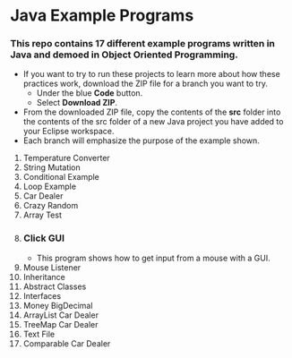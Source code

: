 # Java Example Programs

### This repo contains 17 different example programs written in Java and demoed in Object Oriented Programming.

- If you want to try to run these projects to learn more about how these practices work, download the ZIP file for a branch you want to try.
    - Under the blue **Code** button.
    - Select **Download ZIP**.
- From the downloaded ZIP file, copy the contents of the **src** folder into the contents of the src folder of a new Java project you have added to your Eclipse workspace.
- Each branch will emphasize the purpose of the example shown.


1. Temperature Converter
2. String Mutation
4. Conditional Example
5. Loop Example
7. Car Dealer
9. Crazy Random
11. Array Test
13. ### Click GUI
    - This program shows how to get input from a mouse with a GUI.
15. Mouse Listener
16. Inheritance
17. Abstract Classes
18. Interfaces
19. Money BigDecimal
20. ArrayList Car Dealer
21. TreeMap Car Dealer
22. Text File
23. Comparable Car Dealer
